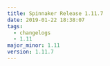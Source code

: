 ```yaml
---
title: Spinnaker Release 1.11.7
date: 2019-01-22 18:38:07
tags:
  - changelogs
  - 1.11
major_minor: 1.11
version: 1.11.7
---
```


<script src="https://gist.github.com/spinnaker-release/5cbb402297feb85f82482a73e9428967.js"/>
